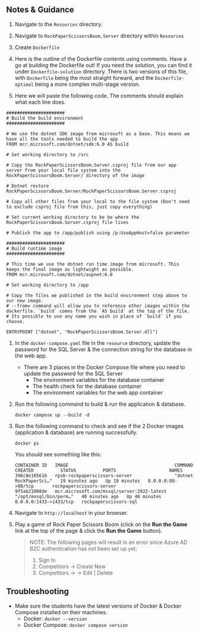 ## Notes & Guidance

1.  Navigate to the `Resources` directory.

1.  Navigate to  `RockPaperScissorsBoom.Server` directory within `Resources`

1. Create `Dockerfile`

1.  Here is the outline of the Dockerfile contents using comments. Have a go at building the Dockerfile out! If you need the solution, you can find it under `Dockerfile-solution` directory. There is two versions of this file, with `Dockerfile` being the most straight forward, and the `Dockerfile-optimal` being a more complex multi-stage version.

1.  Here we will paste the following code. The comments should explain what each line does.

```
######################
# Build the build environment
######################

# We use the dotnet SDK image from microsoft as a base. This means we have all the tools needed to build the app
FROM mcr.microsoft.com/dotnet/sdk:6.0 AS build

# Set working directory to /src

# Copy the RockPaperScissorsBoom.Server.csproj file from our app server from your local file system into the RockPaperScissorsBoom.Server/ directory of the image

# Dotnet restore RockPaperScissorsBoom.Server/RockPaperScissorsBoom.Server.csproj

# Copy all other files from your local to the file system (Don't need to exclude csproj file from this, just copy everything)

# Set current working directory to be be where the RockPaperScissorsBoom.Server.csproj file lives

# Publish the app to /app/publish using /p:UseAppHost=false parameter

######################
# Build runtime image
######################

# This time we use the dotnet run time image from microsoft. This keeps the final image as lightwight as possible.
FROM mcr.microsoft.com/dotnet/aspnet:6.0

# Set working directory to /app

# Copy the files we published in the build environment step above to our new image.
# --from= command will allow you to reference other images within the dockerfile. `build` comes from the `AS build` at the top of the file. 
# Its possible to use any name you wish in place of `build` if you choose.

ENTRYPOINT ["dotnet", "RockPaperScissorsBoom.Server.dll"]
```

1.  In the `docker-compose.yaml` file in the `resource` directory, update the password for the SQL Server & the connection string for the database in the web app.

    - There are 3 places in the Docker Compose file where you need to update the password for the SQL Server
      - The environment variables for the database container
      - The health check for the database container
      - The environment variables for the web app container

1.  Run the following command to build & run the application & database.

    ```shell
    docker compose up --build -d
    ```

1.  Run the following command to check and see if the 2 Docker images (application & database) are running successfully.

    ```shell
    docker ps
    ```

    You should see something like this:

    ```shell
    CONTAINER ID   IMAGE                                        COMMAND                  CREATED          STATUS          PORTS                    NAMES
    396c8e105616   rpsb-rockpaperscissors-server                "dotnet RockPaperSci…"   19 minutes ago   Up 19 minutes   0.0.0.0:80->80/tcp       rockpaperscissors-server
    9f5ab21008de   mcr.microsoft.com/mssql/server:2022-latest   "/opt/mssql/bin/perm…"   40 minutes ago   Up 40 minutes   0.0.0.0:1433->1433/tcp   rockpaperscissors-sql
    ```

1.  Navigate to `http://localhost` in your browser.

1.  Play a game of Rock Paper Scissors Boom (click on the **Run the Game** link at the top of the page & click the **Run the Game** button).

    > NOTE: The following pages will result in an error since Azure AD B2C authentication has not been set up yet:
    >
    > 1. Sign In
    > 1. Competitors -> Create New
    > 1. Competitors -> <any-player-name> -> Edit | Delete

## Troubleshooting

- Make sure the students have the latest versions of Docker & Docker Compose installed on their machines.
  - Docker: `docker --version`
  - Docker Compose: `docker compose version`
